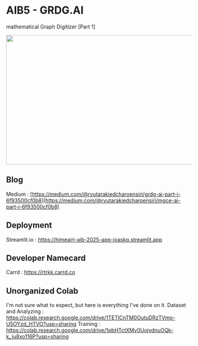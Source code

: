# AIB5 - GRDG.AI 
mathematical Graph Digitizer [Part 1]

<img src="https://github.com/user-attachments/assets/ca4792c9-2871-4df9-bd9a-f339b3aa0b49"
 width="600" height="350" />

## Blog
Medium : [https://medium.com/@ryutarakiedcharoensiri/grdg-ai-part-i-6f93500cf0b8](https://medium.com/@ryutarakiedcharoensiri/mgce-ai-part-i-6f93500cf0b8)

## Deployment
Streamlit.io : https://himeairi-aib-2025-app-joaskq.streamlit.app

## Developer Namecard
Carrd : https://rtrkk.carrd.co

## Unorganized Colab
I'm not sure what to expect, but here is everything I've done on it.
Dataset and Analyzing : https://colab.research.google.com/drive/1TETlCnTM0OutuDRzTVmo-U5OYzd_HTVO?usp=sharing
Training : https://colab.research.google.com/drive/1pbHTctXMv0UojvdnuOQk-k_ju8xo116P?usp=sharing
